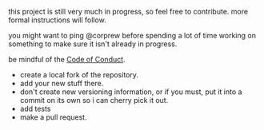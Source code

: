 this project is still very much in progress, so feel free to contribute.  more formal instructions will follow.  

you might want to ping @corprew before spending a lot of time working on something to make sure it isn't already in progress.

be mindful of the [Code of Conduct](CODE_OF_CONDUCT.md).

* create a local fork of the repository.
* add your new stuff there.
* don't create new versioning information, or if you must, put it into a commit on its own so i can cherry pick it out.
* add tests
* make a pull request.
